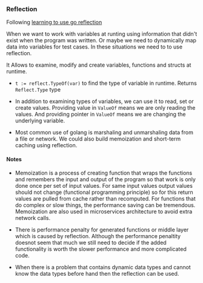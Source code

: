### Reflection

Following [learning to use go reflection](https://medium.com/capital-one-tech/learning-to-use-go-reflection-822a0aed74b7)

When we want to work with variables at runting using information that 
didn't exist when the program was written. Or maybe we need to dynamically
map data into variables for test cases. In these situations we need to to use reflection.

It Allows to examine, modify and create variables, functions and structs at runtime.

- `t := reflect.TypeOf(var)` to find the type of variable in runtime. Returns `Reflect.Type` type
- In addition to examining types of variables, we can use it to read, set or create values. Providing value in `ValueOf` means we are only reading the values. And providing pointer in `ValueOf` means we are changing the underlying variable.

- Most common use of golang is marshaling and unmarshaling data from a file or network. We could also build memoization and short-term caching using reflection.


#### Notes
- Memoization is a process of creating function that wraps the functions and remembers the input and output of the program so that work is only done once per set of input values. For same input values output values should not change (functional programming principle) so for this return values are pulled from cache rather than recomputed. For functions that do complex or slow things, the performance saving can be tremendous. Memoization are also used in microservices architecture to avoid extra network calls.

- There is performance penalty for generated functions or middle layer which is caused by reflection. Although the performance penaltity doesnot seem that much we still need to decide if the added functionality is worth the slower performance and more complicated code.

- When there is a problem that contains dynamic data types and cannot know the data types before hand then the reflection can be used.

